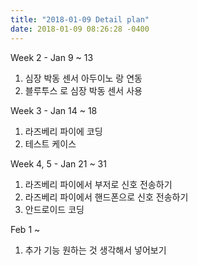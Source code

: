```yaml
---
title: "2018-01-09 Detail plan"
date: 2018-01-09 08:26:28 -0400
---
```

Week 2 - Jan 9 ~ 13
1. 심장 박동 센서 아두이노 랑 연동
2. 블루투스 로 심장 박동 센서 사용

Week 3 - Jan 14 ~ 18
1. 라즈베리 파이에 코딩
2. 테스트 케이스

Week 4, 5 - Jan 21 ~ 31
1. 라즈베리 파이에서 부저로 신호 전송하기
2. 라즈베리 파이에서 핸드폰으로 신호 전송하기
3. 안드로이드 코딩

Feb 1 ~ 
1. 추가 기능 원하는 것 생각해서 넣어보기
